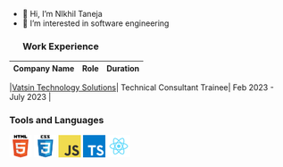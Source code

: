 - 👋 Hi, I’m NIkhil Taneja
- 👀 I’m interested in software engineering
  <h3>Work Experience</h3>
  
| Company Name                                              | Role               	| Duration                     	|
|---------------------------------------------------------- |--------------------	|------------------------------	|

|[Vatsin Technology Solutions](https://www.vatsintech.com)| Technical Consultant Trainee| Feb 2023 - July 2023 |

</div>
<div>
  <h3>Tools and Languages</h3>
  <img height="40" src="https://raw.githubusercontent.com/github/explore/80688e429a7d4ef2fca1e82350fe8e3517d3494d/topics/html/html.png">
  <img height="40" src="https://raw.githubusercontent.com/github/explore/80688e429a7d4ef2fca1e82350fe8e3517d3494d/topics/css/css.png">
  <img height="40" src="https://raw.githubusercontent.com/github/explore/80688e429a7d4ef2fca1e82350fe8e3517d3494d/topics/javascript/javascript.png">
  <img height="40" src="https://raw.githubusercontent.com/github/explore/80688e429a7d4ef2fca1e82350fe8e3517d3494d/topics/typescript/typescript.png">
  <img height="40" src="https://raw.githubusercontent.com/github/explore/80688e429a7d4ef2fca1e82350fe8e3517d3494d/topics/react/react.png">
  <img height="40" 
</div>
<!-- </br>
<div>
  <h3>Productivity hack 👇</h3>

  [![GitHub Streak](https://github-readme-streak-stats.herokuapp.com?user=nikhil075&theme=dark&hide_border=true)](https://git.io/streak-stats)
</div> -->
